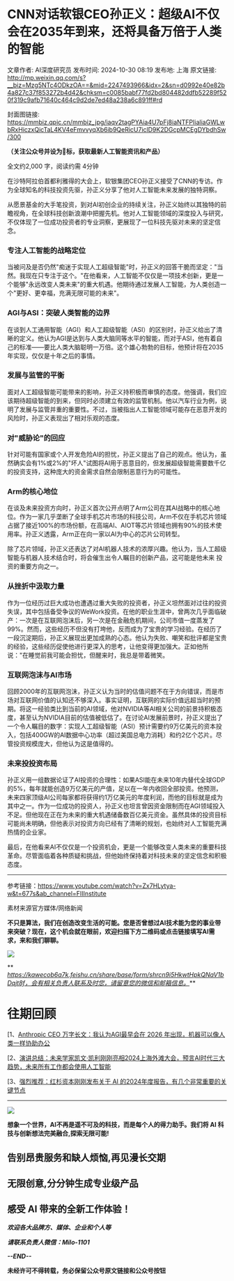 # CNN对话软银CEO孙正义：超级AI不仅会在2035年到来，还将具备万倍于人类的智能

文章作者: AI深度研究员
发布时间: 2024-10-30 08:19
发布地: 上海
原文链接: http://mp.weixin.qq.com/s?__biz=Mzg5NTc4ODkzOA==&mid=2247493966&idx=2&sn=d0992e40e82b4a827c37f853272b4d42&chksm=c0085babf77fd2bd804482ddfb52289f520f319c9afb71640c464c9d2de7ed48a238a6c891ff#rd

封面图链接: https://mmbiz.qpic.cn/mmbiz_jpg/iaqv2tagPYAia4U7pFj8iaNTFPIialiaGWLwbRxHiczxQicTaL4KV4eFmvvyqXb6ib9QeRicU7iclD9K2DGcpMCEgDYbdhSw/300

**（关注公众号并设为🌟标，获取最新人工智能资讯和产品）**

全文约2,000 字，阅读约需 4分钟

在沙特阿拉伯首都利雅得的大会上，软银集团CEO孙正义接受了CNN的专访。作为全球知名的科技投资先驱，孙正义分享了他对人工智能未来发展的独特洞察。  

从愿景基金的大手笔投资，到对AI初创企业的持续关注，孙正义始终以其独特的前瞻视角，在全球科技创新浪潮中把握先机。他对人工智能领域的深度投入与研究，不仅体现了一位成功投资者的专业洞察，更展现了一位科技先驱对未来的坚定信念。

### 专注人工智能的战略定位

当被问及是否仍然"痴迷于实现人工超级智能"时，孙正义的回答干脆而坚定："当然。我现在只专注于这个。"在他看来，人工智能不仅仅是一项技术创新，更是一个能够"永远改变人类未来"的重大机遇。他期待通过发展人工智能，为人类创造一个"更好、更幸福，充满无限可能的未来"。

### AGI与ASI：突破人类智能的边界

在谈到人工通用智能（AGI）和人工超级智能（ASI）的区别时，孙正义给出了清晰的定义。他认为AGI是达到与人类大脑同等水平的智能，而对于ASI，他有着自己的标准——要比人类大脑聪明一万倍。这个雄心勃勃的目标，他预计将在2035年实现，仅仅是十年之后的事情。

### 发展与监管的平衡

面对人工超级智能可能带来的影响，孙正义持积极而审慎的态度。他强调，我们应该期待超级智能的到来，但同时必须建立有效的监管机制。他以汽车行业为例，说明了发展与监管并重的重要性。不过，当被指出人工智能领域可能存在恶意开发的风险时，孙正义表现出了相对乐观的态度。

### 对"威胁论"的回应

针对可能有国家或个人开发危险AI的担忧，孙正义提出了自己的观点。他认为，虽然确实会有1%或2%的"坏人"试图将AI用于恶意目的，但发展超级智能需要数千亿的投资支持，这种庞大的资金需求自然会限制恶意行为的可能性。

### Arm的核心地位

在谈及未来投资方向时，孙正义首次公开点明了Arm公司在其AI战略中的核心地位。作为一家几乎垄断了全球手机芯片市场的科技公司，Arm不仅在手机芯片领域占据了接近100%的市场份额，在高端AI、AIOT等芯片领域也拥有90%的技术使用率。孙正义透露，Arm正在向一家以AI为中心的芯片公司转型。

除了芯片领域，孙正义还表达了对AI机器人技术的浓厚兴趣。他认为，当人工超级智能与机器人技术结合时，将会催生出令人瞩目的创新产品，这可能是他未来
投资的重要方向之一。

### 从挫折中汲取力量

作为一位经历过巨大成功也遭遇过重大失败的投资者，孙正义坦然面对过往的投资失误，其中包括备受争议的WeWork投资。在他的职业生涯中，曾两次几乎面临破产：一次是在互联网泡沫后，另一次是在金融危机期间，公司市值一度蒸发了99%。然而，这些经历不但没有打垮他，反而成为了宝贵的学习经验。在经历了一段沉淀期后，孙正义展现出更加成熟的心态。他认为失败、嘲笑和批评都是宝贵的经验，这些经历促使他进行更深入的思考，让他变得更加强大。正如他所说："在睡觉前我可能会担忧，但醒来时，我总是带着微笑。

### 互联网泡沫与AI市场

回顾2000年的互联网泡沫，孙正义认为当时的估值问题不在于方向错误，而是市场对互联网价值的认知还不够深入。事实证明，互联网的实际价值远超当时的预期。将这一经验类比到当前的AI领域，他对NVIDIA等AI相关公司的前景持积极态度，甚至认为NVIDIA目前的估值被低估了。在讨论AI发展前景时，孙正义提出了一个令人瞩目的数字：实现人工超级智能（ASI）预计需要约9万亿美元的资本投入，包括400GW的AI数据中心功率（超过美国总电力消耗）和约2亿个芯片。尽管投资规模庞大，但他认为这是值得的。

### 未来投投资布局

孙正义用一组数据论证了AI投资的合理性：如果ASI能在未来10年内替代全球GDP的5%，每年就能创造9万亿美元的产值，足以在一年内收回全部投资。他预测，未来四家顶级AI公司每家都将获得约1万亿美元的年度利润，而他的目标就是成为其中之一。作为一位成功的投资人，孙正义也坦言曾因资金限制而在AGI领域投入不足。但他现在正在为未来的重大机遇储备数百亿美元资金。虽然具体的投资目标可能尚未明确，但他表示对投资方向已经有了清晰的规划，也始终对人工智能充满热情的企业家。

最后，在他看来AI不仅仅是一个投资机会，更是一个能够改变人类未来的重要科技革命。尽管面临着各种质疑和挑战，但他始终保持着对科技未来的坚定信念和积极态度。

  

* * *

参考链接：https://www.youtube.com/watch?v=Zx7HLytya-w&t=677s&ab_channel=FIIInstitute

素材来源官方媒体/网络新闻

**不只是算法，我们在创造改变生活的可能。您是否曾想过AI技术能为您的事业带来突破？现在，这个机会就在眼前，欢迎扫描下方二维码或点击链接填写AI需求，来和我们聊聊。**

![](https://mmbiz.qpic.cn/mmbiz_png/iaqv2tagPYAia66CYrOTShqct4g4NXUYb6Sg4fyTwory5IRWiaUbFnp6KK5k8P1Ac7xLNg5qg3UHVHXFJwn1H9ib4g/640?wx_fmt=png&from=appmsg)

**
_https://kawecob6a7k.feishu.cn/share/base/form/shrcn9i5HkwtHpkQNaV1bDqjt8f，会有相关负责人联系及时您，请留意您的微信和邮箱信息。_**

#  往期回顾

[1、[Anthropic CEO 万字长文：我认为AGI最早会在 2026
年出现，机器可以像人类一样协助办公](https://mp.weixin.qq.com/s?__biz=Mzg5NTc4ODkzOA==&mid=2247493607&idx=1&sn=0a1ffadd2c4350e13baf51e0b0d0e598&chksm=c0085502f77fdc14239a99e12f28403a10c01b44bae521bbc9964266f69d8d20829eb542e181&scene=21#wechat_redirect)

[2、[演讲总结：未来学家凯文·凯利刚刚亮相2024上海外滩大会，预言AI时代三大趋势，未来所有工作都会使用人工智能](https://mp.weixin.qq.com/s?__biz=Mzg5NTc4ODkzOA==&mid=2247492984&idx=1&sn=616407aa8bc793fa2d229105b577706b&chksm=c008579df77fde8b15f2b32b6582d8049b63654aeb5e90a2fc7e6646b52fb5678fe0ce2beb07&scene=21#wechat_redirect)

[3、[强烈推荐：红杉资本刚刚发布关于 AI
的2024年度报告，有几个非常重要的关键节点](https://mp.weixin.qq.com/s?__biz=Mzg5NTc4ODkzOA==&mid=2247493594&idx=2&sn=6cd1a2cd5ae2844ded8da280ec535dbc&chksm=c008553ff77fdc299645f755f2b697fec8972b3af01b182d88852da592c21a1b2324a23f681e&scene=21#wechat_redirect)

* * *

**![](https://mmbiz.qpic.cn/mmbiz_png/iaqv2tagPYAhtRhTOjz2QwH4dIlC3YUcYbaicMEwjqQqh06Yhdd7EH3r9wiaMRArLz0a6Zhx6uiaUD7hguPfbY0nAg/640?wx_fmt=png&from=appmsg)**

**想象一个世界，AI不再是遥不可及的科技，而是每个人的得力助手。我们将 AI 科技与创新想法完美融合,探索无限可能!**

##  告别昂贵服务和缺人烦恼,再见漫长交期

## 无限创意,分分钟生成专业级产品

## 感受 AI 带来的全新工作体验！

 _**欢迎各大品牌方、媒体、企业和个人等**_

 _**请联系负责人微信：Milo-1101**_

 _**\--END--**_

****未经许可不得转载，务必保留公众号原文链接和公众号按钮****

